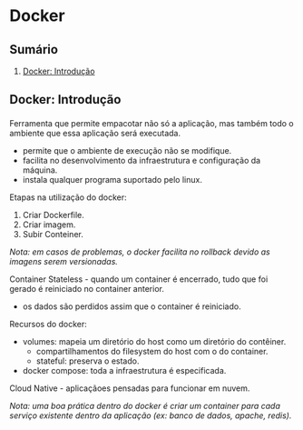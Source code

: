 # Docker

## Sumário

1. <a href="#introducao-docker">Docker: Introdução</a>

## <p id="introducao-docker">Docker: Introdução</p>

Ferramenta que permite empacotar não só a aplicação, mas também todo o ambiente que essa aplicação será executada.

- permite que o ambiente de execução não se modifique.
- facilita no desenvolvimento da infraestrutura e configuração da máquina.
- instala qualquer programa suportado pelo linux.

Etapas na utilização do docker:

1. Criar Dockerfile.
2. Criar imagem.
3. Subir Conteiner.

_Nota: em casos de problemas, o docker facilita no rollback devido as imagens serem versionadas._

Container Stateless - quando um container é encerrado, tudo que foi gerado é reiniciado no container anterior.

- os dados são perdidos assim que o container é reiniciado.

Recursos do docker:

- volumes: mapeia um diretório do host como um diretório do contêiner.
  - compartilhamentos do filesystem do host com o do container.
  - stateful: preserva o estado.
- docker compose: toda a infraestrutura é especificada.

Cloud Native - aplicaçãoes pensadas para funcionar em nuvem.

_Nota: uma boa prática dentro do docker é criar um container para cada serviço existente dentro da aplicação (ex: banco de dados, apache, redis)._
